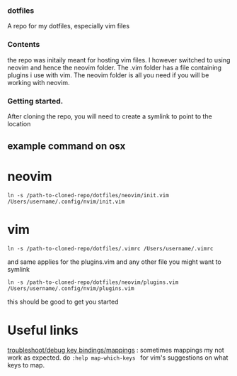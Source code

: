 ### dotfiles
A repo for my dotfiles, especially vim files

### Contents
the repo was initaily meant for hosting vim files.
I however switched to using neovim and hence the neovim folder.
The .vim folder has a file containing plugins i use with vim. 
The neovim folder is all you need if you will be working with neovim.

### Getting started.
After cloning the repo, you will need to create a symlink to point to the
location

## example command on osx
# neovim
`ln -s /path-to-cloned-repo/dotfiles/neovim/init.vim  /Users/username/.config/nvim/init.vim`

# vim 
`ln -s /path-to-cloned-repo/dotfiles/.vimrc /Users/username/.vimrc`

and same applies for the plugins.vim and any other file you might want to
symlink

`ln -s /path-to-cloned-repo/dotfiles/neovim/plugins.vim  /Users/username/.config/nvim/plugins.vim`

this should be good to get you started

# Useful links
[troubleshoot/debug key bindings/mappings](https://vi.stackexchange.com/questions/7722/how-to-debug-a-mapping) : sometimes mappings my not work as expected.
do `:help map-which-keys ` for vim's suggestions on what keys to map.



